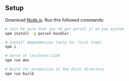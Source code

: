 
## Setup
Download [Node.js](https://nodejs.org/en/download/).
Run this followed commands:

``` bash
# Just be sure that you've got parcel js on you system
npm install -g parcel-bundler

# Install dependencies (only for first time)
npm i

# Serve at localhost:1234
npm run dev

# Build for production in the dist/ directory
npm run build
```

